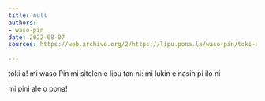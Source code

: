 ```yaml
---
title: null
authors:
- waso-pin
date: 2022-08-07
sources: https://web.archive.org/2/https://lipu.pona.la/waso-pin/toki-a-mi-waso-pin

---
```


toki a! mi waso Pin
mi sitelen e lipu tan ni:
mi lukin e nasin pi ilo ni

mi pini
ale o pona!